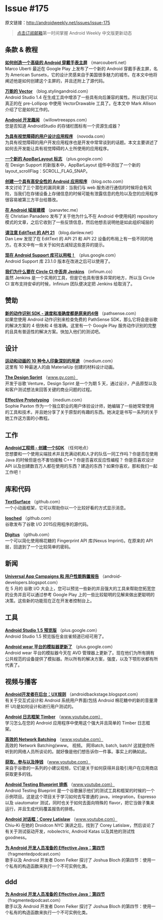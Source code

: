 # Issue #175

>
原文链接：<http://androidweekly.net/issues/issue-175>

> [点击订阅邮箱](http://tinyletter.com/androidweeklycn)第一时间掌握 Android Weekly 中文版更新动态

## 条款 & 教程

**[如何创造一个高级的 Android 穿戴手表主屏](http://marcouberti.net/2015/10/11/how-to-create-a-stunning-android-wear-watch-face-like-american-sunsets-watch-face/)**
（marcouberti.net）  
Marco Uberti 最近在 Google Play 上发布了一个新的 Android 穿戴手表主屏，名为 American Sunsets，它的设计灵感来自于美国很多魅力的城市。在本文中他将阐述他是如何创建这个主屏的，并且还附上了源代码。

**[万能的 Vector](https://blog.stylingandroid.com/vectors-for-all-almost/)**
（blog.stylingandroid.com）  
Android Studio 1.4 在生成工具中增添了一些具有向后兼容的属性。所以我们可以真正的在 pre-Lollipop 中使用 VectorDrawable 工具了。在本文中 Mark Allison 介绍了它是如何工作的。

**[Android 开发趣闻](http://willowtreeapps.com/blog/android-development-tidbits-no-1/)**
（willowtreeapps.com）  
您是否知道 AndroidStudio 的存储栏图标有一个资源生成器？

**[为具有视觉障碍的用户设计应用程序](http://novoda.com/blog/designing-android-apps-with-vision-impaired-users-in-mind/)**
（novoda.com）  
为具有视觉障碍的用户开发应用程序也是开发中常常谈到的话题。本文主要讲述了如何去开发能让具有视觉障碍的人士所使用的应用程序。

**[一个新的 AppBarLayout 标志](https://plus.google.com/+SaulMolineroMalvido/posts/gwyBQLmtXke)**
（plus.google.com）  
在 Design Support 的新版本中，AppBarLayout 组件中添加了一个新的 layout_scrollFlag：SCROLL_FLAG_SNAP。

**[创建一个具有高安全性的 Android 应用程序](http://blog.octo.com/en/develop-secured-android-application/)**
（blog.octo.com）  
本文讨论了三个潜在的漏洞来源：当我们与 web 服务进行通信的时候将会有风险，当我们在存储设备上存储信息的时候可能有泄露信息的危险以及您的应用程序很容易被第三方平台给篡改。

**[在 Android 域层建模](http://panavtec.me/modeling-my-android-domain-layer/)**
（panavtec.me）  
在 Christian Panadero 发布了关于他为什么不在 Android 中使用纯的 repository 模式的文章，之后它收到了一些反馈信息，然后他想去说明他是如此组织域层的

**[请注意 EditText 的 API 21](http://blog.danlew.net/2015/10/12/beware-edittext-on-api-21/)**
（blog.danlew.net）  
Dan Lew 发现了在 EditText 的 API 21 和 API 22 设备的布局上有一些不同的地方。在本文中有一些关于如何去减轻这些差异的提示。

**[现在 Android Support 库可以用啦！](https://plus.google.com/+AndroidDevelopers/posts/RZutBRWN6sH)**
（plus.google.com）  
Android Support 库 23.1.0 版本在改进之后可以使用了。

**[我们为什么要在 Circle CI 中丢弃 Jenkins](https://infinum.co/the-capsized-eight/articles/continuous-integration-on-android-why-we-ditched-jenkins-for-circle-ci?utm_content=buffer406d5&utm_medium=social&utm_source=plus.google.com&utm_campaign=buffer)**
（infinum.co）  
虽然 Jenkins 是一个实用的工具，但是它也具有很多异常的地方，所以当 Circle CI 宣布支持安卓的时候，Infinium 团队便决定把 Jenkins 给取消了。

## 赞助

**[新的动作识别 SDK - 速度和准确度都是原来的4倍](https://pathsense.com/awesomeactivity/)**
（pathsense.com）  
如果您使用 Android 动作识别来检查免费的 PathSense SDK，那么它将会是谷歌的解决方案的 4 倍快和 4 倍准确。这里有一个 Google Play 服务动作识别的完整的且具有普适性的解决方案。快加入他们的测试吧。

## 设计

**[运动和动画的 10 种令人印象深刻的用途](https://medium.com/design-code-and-prototyping/10-impressive-uses-of-motion-and-animations-in-material-design-ecf8b94df02d)**
（medium.com）  
这里有 10 种最迷人的由 MaterialUp 创建的材料设计动画。

**[The Design Sprint](http://www.gv.com/sprint/)**
（www.gv.com）  
开发于谷歌 Venture，Design Sprint 是一个为期 5 天，通过设计，产品原型以及和客户测试想法来回答关键的商业问题的过程。

**[Effective Prototyping](https://medium.com/@sophie_paxtonUX/effective-prototyping-ad97d2f469a0)**
（medium.com）  
Sophie Paxton 作为一个独立职业的用户体验设计师，她编辑了一些她常常使用的工具和技术，并且她分享了关于原型的有趣的东西。她决定是书写一系列的关于她工作这方面的小教程。

## 工作

**[Android工程师 - 创建一个SDK](https://pspdfkit.com/jobs/#android)**
（任何地点）  
您想要和一个使用尖端技术并且充满动机和人才的队伍一同工作吗？你是否在使用 Java 的时候但是也不害怕接触 C++？你是否喜欢反应性编程？ 你是否喜欢设计 API 以及创建数百万人都在使用的东西？建造的东西？如果你喜欢，那和我们一起工作吧！

## 库和代码

**[TextSurface](https://github.com/elevenetc/TextSurface)**
（github.com）  
 一个小动画框架，它可以帮助你以一个比较好看的方式显示消息。

**[Iosched](https://github.com/google/iosched)**
（github.com）  
谷歌发布了谷歌 I/O 2015应用程序的源代码。

**[Digitus](https://github.com/afollestad/digitus)**
（github.com）  
一个可以简化使用棉花糖的 Fingerprint API 库(Nexus Imprint)。在原来的 API 层，回退到了一个比较简单的密码。

## 新闻

**[Universal App Campaigns 和 用户性能购置报告](http://android-developers.blogspot.com/2015/10/google-play-developer-console.html?linkId=17941931)**
（android-developers.blogspot.com）  
在 5 月的 谷歌 I/O 大会上，您可以预览一些新的并且强大的工具来帮助您拓宽您的业务并且可以通过参考 Google Play 上的一些比较聪明的见解来做出更聪明的决策。这些新的功能现在正在开发者控制台上。

## 工具

**[Android Studio 1.5 预览版](https://plus.google.com/+AndroidDevelopers/posts/A4pxQnKhpxA)**
（plus.google.com）  
Android Studio 1.5 预览版在金丝雀频道已经可用了。

**[Android wear 平台的模拟器更新了](https://plus.google.com/+WaynePiekarski/posts/6gSeJ3nRSsP)**
（plus.google.com）  
Android wear 平台的模拟器今天在 AVD 管理器上更新了。现在他们为所有拥有公共规范的设备提供了模拟器。所以所有的解决方案，强度，以及下颚形状都有所代表了。

## 视频与播客

**[Android开发者在后台：UX规则](http://androidbackstage.blogspot.com/2015/10/episode-36-ux-rules.html)**
（androidbackstage.blogspot.com）  
 有关于交互式设计和 Android 系统用户界面(包括 Android 棉花糖中的新的音量滑杆 UI)是如何设计和进行用户测试的。

**[Android 日志框架 Timber](https://www.youtube.com/watch?v=0BEkVaPlU9A&feature=youtu.be)**
（www.youtube.com）  
 学习怎么在您的 Android 应用程序中使用这个强大并且简单的 Timber 日志框架。

**[高效的 Network Batching](https://www.youtube.com/watch?v=Ecz5WDZoJok&feature=youtu.be)**
（www.youtube.com）  
高效的 Network Batching(www。 视频。 网)Batch, batch, batch! 这就是你所听到的网络人员所谈论的。就好像是他们想告诉你一件事。事实上的确如此。

**[获取，参与以及挣钱](https://www.youtube.com/playlist?list=PLOU2XLYxmsILeLOEMjQVRsdISXW8_aUWY)**
（www.youtube.com）  
来自于谷歌的一系列的小建议视频，它们是关于如何获得并且吸引用户在应用商店获取更多的钱。

**[Android Testing Blueprint 排练](https://www.youtube.com/watch?v=88l7QvSlo6k)**
（www.youtube.com）  
Android Testing Blueprint 是一个谷歌展示他们的测试工具和框架的时候的一个示例项目。这是这个项目关于学习如何去写普通的 java，integration，Espresso 以及 uiautomator 测试，同时也关于如何去面向特殊的 flavor，把它当做子集来运行，并且生成代码覆盖报告的排练。

**[Android 对话框：Corey Latislaw](https://www.youtube.com/watch?v=3XMDoI_uKv4&feature=youtu.be)**
（www.youtube.com）  
Chiu-Ki 在她的 Droidcon NYC 演讲之后，找到了 Corey Latislaw，然后谈论了有关于测试驱动开发，robolectric, Android Katas 以及其他的测试性 goodness。

**[为 Android 开发人员准备的 Effective Java：第四节 ](http://fragmentedpodcast.com/episodes/19/)**
（fragmentedpodcast.com）  
歌手以及 Android 开发者 Donn Felker 探讨了 Joshua Bloch 的第四节：使用一个私有的构造函数来执行一个不可实例化类。

## ddd

**[为 Android 开发人员准备的 Effective Java：第四节 ](http://fragmentedpodcast.com/episodes/19/)**
（fragmentedpodcast.com）  
歌手以及 Android 开发者 Donn Felker 探讨了 Joshua Bloch 的第四节：使用一个私有的构造函数来执行一个不可实例化类。
